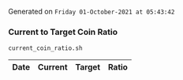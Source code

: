 Generated on `Friday 01-October-2021 at 05:43:42`

### Current to Target Coin Ratio
`current_coin_ratio.sh`

Date|Current|Target|Ratio
---|---|---|---
